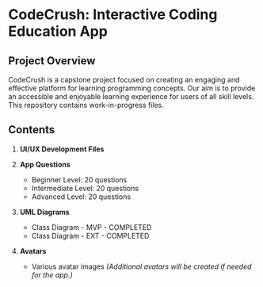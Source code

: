 # CodeCrush: Interactive Coding Education App

## Project Overview

CodeCrush is a capstone project focused on creating an engaging and effective platform for learning programming concepts. Our aim is to provide an accessible and enjoyable learning experience for users of all skill levels. This repository contains work-in-progress files.

## Contents

1. **UI/UX Development Files** 

2. **App Questions**

   - Beginner Level: 20 questions
   - Intermediate Level: 20 questions
   - Advanced Level: 20 questions

4. **UML Diagrams**
   - Class Diagram - MVP - COMPLETED
   - Class Diagram - EXT - COMPLETED

5. **Avatars**
   - Various avatar images *(Additional avatars will be created if needed for the app.)*





